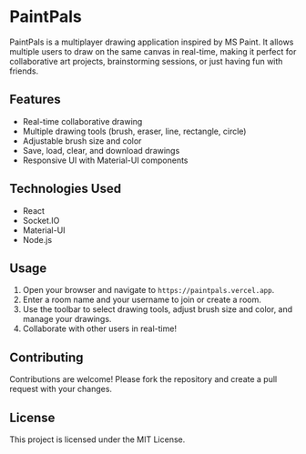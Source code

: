 # PaintPals

PaintPals is a multiplayer drawing application inspired by MS Paint. 
It allows multiple users to draw on the same canvas in real-time, making it perfect for collaborative art projects, brainstorming sessions, or just having fun with friends.

## Features

- Real-time collaborative drawing
- Multiple drawing tools (brush, eraser, line, rectangle, circle)
- Adjustable brush size and color
- Save, load, clear, and download drawings
- Responsive UI with Material-UI components

## Technologies Used

- React
- Socket.IO
- Material-UI
- Node.js

## Usage

1. Open your browser and navigate to `https://paintpals.vercel.app`.
2. Enter a room name and your username to join or create a room.
3. Use the toolbar to select drawing tools, adjust brush size and color, and manage your drawings.
4. Collaborate with other users in real-time!

## Contributing

Contributions are welcome! Please fork the repository and create a pull request with your changes.

## License

This project is licensed under the MIT License.
